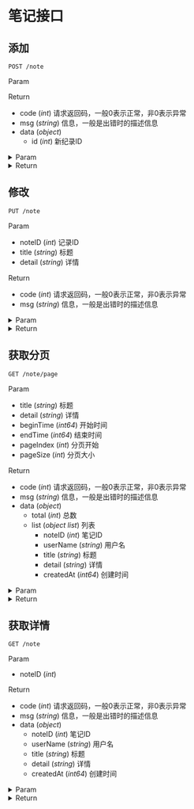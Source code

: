 # 笔记接口

## 添加

`POST /note`

Param


Return

* code (*int*) 请求返回码，一般0表示正常，非0表示异常
* msg (*string*) 信息，一般是出错时的描述信息
* data (*object*) 
    * id (*int*) 新纪录ID

<details>
<summary>Param</summary>

```json
{}
```

</details>

<details>
<summary>Return</summary>

```json
{
    "code": 0,
    "msg": "",
    "data": {
        "id": 7
    },
    "requestID": "670b0038-52db-4b92-a03b-dd2f907f90f5"
}
```

</details>

## 修改

`PUT /note`

Param

* noteID (*int*) 记录ID
* title (*string*) 标题
* detail (*string*) 详情

Return

* code (*int*) 请求返回码，一般0表示正常，非0表示异常
* msg (*string*) 信息，一般是出错时的描述信息

<details>
<summary>Param</summary>

```json
{
    "noteID": 7,
    "title": "mod title",
    "detail": "mod detail"
}
```

</details>

<details>
<summary>Return</summary>

```json
{
    "code": 0,
    "msg": "",
    "data": null,
    "requestID": "6b9a8c2f-bf63-4378-8624-97a24502536f"
}
```

</details>

## 获取分页

`GET /note/page`

Param

* title (*string*) 标题
* detail (*string*) 详情
* beginTime (*int64*) 开始时间
* endTime (*int64*) 结束时间
* pageIndex (*int*) 分页开始
* pageSize (*int*) 分页大小

Return

* code (*int*) 请求返回码，一般0表示正常，非0表示异常
* msg (*string*) 信息，一般是出错时的描述信息
* data (*object*) 
    * total (*int*) 总数
    * list (*object list*) 列表
        * noteID (*int*) 笔记ID
        * userName (*string*) 用户名
        * title (*string*) 标题
        * detail (*string*) 详情
        * createdAt (*int64*) 创建时间

<details>
<summary>Param</summary>

```json
beginTime=0&detail=&endTime=0&pageIndex=0&pageSize=10&title=
```

</details>

<details>
<summary>Return</summary>

```json
{
    "code": 0,
    "msg": "",
    "data": {
        "total": 9,
        "list": [
            {
                "noteID": 9,
                "userName": "0",
                "title": "",
                "detail": "",
                "createdAt": 1597481727
            },
            {
                "noteID": 8,
                "userName": "0",
                "title": "",
                "detail": "testDetail",
                "createdAt": 1597481727
            },
            {
                "noteID": 7,
                "userName": "0",
                "title": "mod title",
                "detail": "mod detail",
                "createdAt": 1597481724
            },
            {
                "noteID": 6,
                "userName": "0",
                "title": "mod title",
                "detail": "mod detail",
                "createdAt": 1597480860
            },
            {
                "noteID": 5,
                "userName": "0",
                "title": "mod title",
                "detail": "# mod detail\n\n                  1213213\n\n## 12123\n\n#### 222\n\n####### 66666\n\n\n| a | b |\n| --- | --- |\n| 1 | 2 |\n\n\n\u003e\n\n| Syntax | Description |\n| --- | ----------- |\n| Header | Title |",
                "createdAt": 1596965769
            },
            {
                "noteID": 4,
                "userName": "0",
                "title": "mod title",
                "detail": "mod detail",
                "createdAt": 1596964951
            },
            {
                "noteID": 3,
                "userName": "0",
                "title": "mod title",
                "detail": "mod detail",
                "createdAt": 1596964517
            },
            {
                "noteID": 2,
                "userName": "0",
                "title": "mod title",
                "detail": "mod detail",
                "createdAt": 1596962843
            },
            {
                "noteID": 1,
                "userName": "0",
                "title": "mod title",
                "detail": "mod detail",
                "createdAt": 1596962237
            }
        ]
    },
    "requestID": "51988d51-83e0-4d02-91ad-a3f98e3869fd"
}
```

</details>

## 获取详情

`GET /note`

Param

* noteID (*int*) 

Return

* code (*int*) 请求返回码，一般0表示正常，非0表示异常
* msg (*string*) 信息，一般是出错时的描述信息
* data (*object*) 
    * noteID (*int*) 笔记ID
    * userName (*string*) 用户名
    * title (*string*) 标题
    * detail (*string*) 详情
    * createdAt (*int64*) 创建时间

<details>
<summary>Param</summary>

```json
noteID=7
```

</details>

<details>
<summary>Return</summary>

```json
{
    "code": 0,
    "msg": "",
    "data": {
        "noteID": 7,
        "userName": "1",
        "title": "mod title",
        "detail": "mod detail",
        "createdAt": 1597481724
    },
    "requestID": "88c79af8-395a-40b1-8ec5-92047a18aeb3"
}
```

</details>

